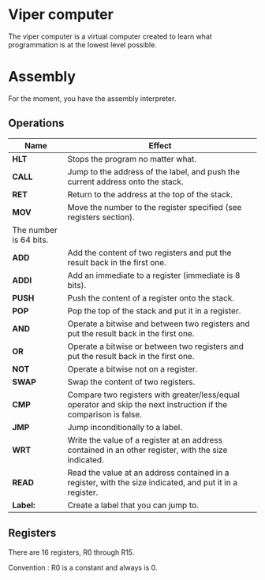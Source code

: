 # Viper computer

The viper computer is a virtual computer created to learn what programmation is at the lowest level possible.

# Assembly

For the moment, you have the assembly interpreter.

## Operations

| Name       | Effect                                                                                                           |
| ---------- | ---------------------------------------------------------------------------------------------------------------- |
| **HLT**    | Stops the program no matter what.                                                                                |
| **CALL**   | Jump to the address of the label, and push the current address onto the stack.                                   |
| **RET**    | Return to the address at the top of the stack.                                                                   |
| **MOV**    | Move the number to the register specified (see registers section).
The number is 64 bits.|
| **ADD**    | Add the content of two registers and put the result back in the first one.                                       |
| **ADDI**   | Add an immediate to a register (immediate is 8 bits).                                                            |
| **PUSH**   | Push the content of a register onto the stack.                                                                   |
| **POP**    | Pop the top of the stack and put it in a register.                                                               |
| **AND**    | Operate a bitwise and between two registers and put the result back in the first one.                            |
| **OR**     | Operate a bitwise or between two registers and put the result back in the first one.                             |
| **NOT**    | Operate a bitwise not on a register.                                                                             |
| **SWAP**   | Swap the content of two registers.                                                                               |
| **CMP**    | Compare two registers with greater/less/equal operator and skip the next instruction if the comparison is false. |
| **JMP**    | Jump inconditionally to a label.                                                                                 |
| **WRT**    | Write the value of a register at an address contained in an other register, with the size indicated.             |
| **READ**   | Read the value at an address contained in a register, with the size indicated, and put it in a register.         |
| **Label:** | Create a label that you can jump to.                                                                             |

## Registers

There are 16 registers, R0 through R15.

Convention : 
R0 is a constant and always is 0.
